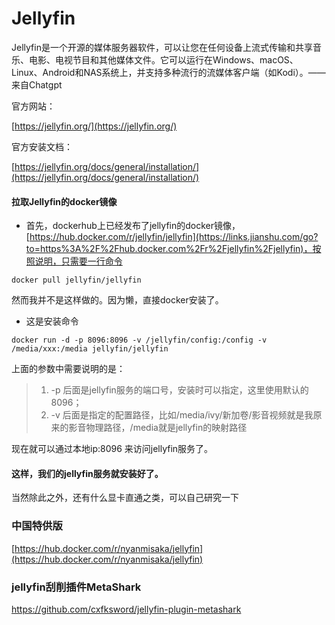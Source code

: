 # Jellyfin

Jellyfin是一个开源的媒体服务器软件，可以让您在任何设备上流式传输和共享音乐、电影、电视节目和其他媒体文件。它可以运行在Windows、macOS、Linux、Android和NAS系统上，并支持多种流行的流媒体客户端（如Kodi）。——来自Chatgpt

官方网站：

[https://jellyfin.org/](https://jellyfin.org/)

官方安装文档：

[https://jellyfin.org/docs/general/installation/](https://jellyfin.org/docs/general/installation/)

#### 拉取Jellyfin的docker镜像

* 首先，dockerhub上已经发布了jellyfin的docker镜像，[https://hub.docker.com/r/jellyfin/jellyfin](https://links.jianshu.com/go?to=https%3A%2F%2Fhub.docker.com%2Fr%2Fjellyfin%2Fjellyfin)，按照说明，只需要一行命令

```
docker pull jellyfin/jellyfin
```

然而我并不是这样做的。因为懒，直接docker安装了。

* 这是安装命令

```
docker run -d -p 8096:8096 -v /jellyfin/config:/config -v /media/xxx:/media jellyfin/jellyfin
```

上面的参数中需要说明的是：

> 1. -p 后面是jellyfin服务的端口号，安装时可以指定，这里使用默认的8096；
> 2. -v 后面是指定的配置路径，比如/media/ivy/新加卷/影音视频就是我原来的影音物理路径，/media就是jellyfin的映射路径

现在就可以通过本地ip:8096 来访问jellyfin服务了。

#### 这样，我们的jellyfin服务就安装好了。

当然除此之外，还有什么显卡直通之类，可以自己研究一下

### 中国特供版

[https://hub.docker.com/r/nyanmisaka/jellyfin](https://hub.docker.com/r/nyanmisaka/jellyfin)

### jellyfin刮削插件MetaShark
https://github.com/cxfksword/jellyfin-plugin-metashark